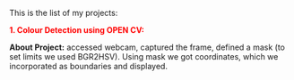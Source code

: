 This is the list of my projects:

<span style="color:red"> **1. Colour Detection using OPEN CV:** </span>

**About Project:**  accessed webcam, captured the frame, defined a mask (to set limits we used BGR2HSV). Using mask we got coordinates, which we incorporated as boundaries and displayed.
